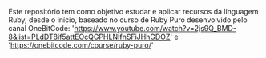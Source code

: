 Este repositório tem como objetivo estudar e aplicar recursos da linguagem Ruby, desde o início, baseado no curso de Ruby Puro desenvolvido pelo canal OneBitCode: 'https://www.youtube.com/watch?v=2js9Q_BMD-8&list=PLdDT8if5attEOcQGPHLNIfnSFiJHhGDOZ' e 'https://onebitcode.com/course/ruby-puro/'